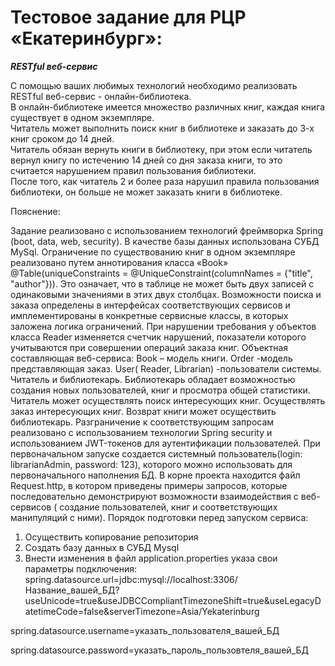 # Тестовое задание для РЦР «Екатеринбург»:


***RESTful веб-сервис***

С помощью ваших любимых технологий необходимо реализовать RESTful веб-сервис - онлайн-библиотека.  
В онлайн-библиотеке имеется множество различных книг, каждая книга существует в одном экземпляре.  
Читатель может выполнить поиск книг в библиотеке и заказать до 3-х книг сроком до 14 дней.  
Читатель обязан вернуть книги в библиотеку, при этом если читатель вернул книгу по истечению 14 дней со дня заказа книги, то это считается нарушением правил пользования библиотеки.  
После того, как читатель 2 и более раза нарушил правила пользования библиотеки, он больше не может заказать книги в библиотеке.  

Пояснение:

Задание реализовано с использованием технологий фреймворка Spring (boot, data, web, security).
В качестве базы данных использована СУБД MySql.
Ограничение по существованию книг в одном экземпляре реализовано путем аннотирования класса «Book» @Table(uniqueConstraints = @UniqueConstraint(columnNames = {"title", "author"})). Это означает, что в таблице не может быть двух записей с одинаковыми значениями в этих двух столбцах.
Возможности поиска и заказа определены в интерфейсах соответствующих сервисов и имплементированы в конкретные сервисные классы, в которых заложена логика ограничений.
При нарушении требования у объектов класса Reader изменяется счетчик нарушений, показатели которого учитываются при совершении операций заказа книг.
Объектная составляющая веб-сервиса: 
Book – модель книги.
Order -модель представляющая заказ.
User( Reader, Librarian) -пользователи системы. Читатель и библиотекарь.
Библиотекарь обладает возможностью создания новых пользователей, книг и просмотра общей статистики.
Читатель может осуществлять поиск интересующих книг.  Осуществлять заказ интересующих книг.
Возврат книги может осуществить библиотекарь.
Разграничение к соответствующим запросам реализовано с использованием технологии Spring security  и использованием JWT-токенов для аутентификации пользователей.
При первоначальном запуске создается системный пользователь(login: librarianAdmin, password: 123), которого можно использовать для первоначального наполнения БД.
В корне проекта находится файл Request.http, в котором приведены примеры запросов, которые последовательно демонстрируют возможности взаимодействия  с веб-сервисов ( создание пользователей, книг и соответствующих манипуляций с ними).
Порядок подготовки перед запуском сервиса:
1.	Осуществить копирование репозитория
2.	Создать базу данных в СУБД Mysql
3.	Внести изменения в файл application.properties указа свои параметры подключения:
spring.datasource.url=jdbc:mysql://localhost:3306/Название_вашей_БД?useUnicode=true&useJDBCCompliantTimezoneShift=true&useLegacyDatetimeCode=false&serverTimezone=Asia/Yekaterinburg

spring.datasource.username=указать_пользователя_вашей_БД

spring.datasource.password=указать_пароль_пользовтеля_вашей_БД
